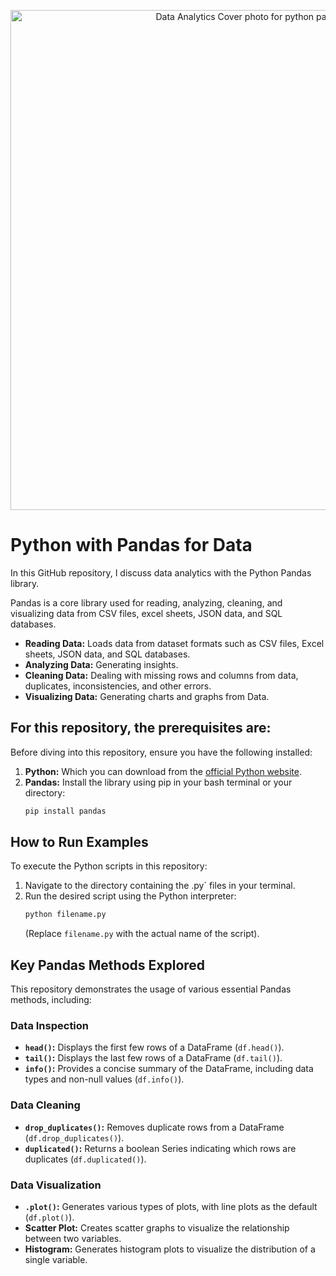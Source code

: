<p align="center">
  <img src="https://miro.medium.com/v2/resize:fit:720/format:webp/1*RsPKgwrJO-h9DBovrcVBLA.jpeg" alt="Data Analytics Cover photo for python pandas library" width="800">
</p>

# Python with Pandas for Data 

In this GitHub repository, I discuss data analytics with the Python Pandas library.

Pandas is a  core library used for reading, analyzing, cleaning, and visualizing data from CSV files, excel sheets, JSON data, and SQL databases.

* **Reading Data:** Loads data from dataset formats such as CSV files, Excel sheets, JSON data, and SQL databases.
* **Analyzing Data:** Generating insights.
* **Cleaning Data:** Dealing with missing rows and columns from data, duplicates, inconsistencies, and other errors.
* **Visualizing Data:** Generating charts and graphs from Data.

## For this repository, the prerequisites are:

Before diving into this repository, ensure you have the following installed:

1.  **Python:** Which you can download from the [official Python website](https://www.python.org/downloads/).
2.  **Pandas:** Install the library using pip in your bash terminal or your directory:
    ```bash
    pip install pandas
    ```

## How to Run Examples

To execute the Python scripts in this repository:

1.  Navigate to the directory containing the .py` files in your terminal.
2.  Run the desired script using the Python interpreter:
    ```bash
    python filename.py
    ```
    (Replace `filename.py` with the actual name of the script).

## Key Pandas Methods Explored

This repository demonstrates the usage of various essential Pandas methods, including:

### Data Inspection

* **`head()`:** Displays the first few rows of a DataFrame (`df.head()`).
* **`tail()`:** Displays the last few rows of a DataFrame (`df.tail()`).
* **`info()`:** Provides a concise summary of the DataFrame, including data types and non-null values (`df.info()`).

### Data Cleaning

* **`drop_duplicates()`:** Removes duplicate rows from a DataFrame (`df.drop_duplicates()`).
* **`duplicated()`:** Returns a boolean Series indicating which rows are duplicates (`df.duplicated()`).

### Data Visualization

* **`.plot()`:** Generates various types of plots, with line plots as the default (`df.plot()`).
* **Scatter Plot:** Creates scatter graphs to visualize the relationship between two variables.
* **Histogram:** Generates histogram plots to visualize the distribution of a single variable.


